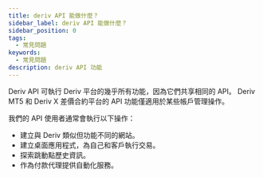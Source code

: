 ```yaml
---
title: deriv API 能做什麼？
sidebar_label: deriv API 能做什麼？
sidebar_position: 0
tags:
  - 常見問題
keywords:
  - 常見問題
description: deriv API 功能
---
```


Deriv API 可執行 Deriv 平台的幾乎所有功能，因為它們共享相同的 API。 Deriv MT5 和 Deriv X 差價合約平台的 API 功能僅適用於某些帳戶管理操作。

我們的 API 使用者通常會執行以下操作：

- 建立與 Deriv 類似但功能不同的網站。
- 建立桌面應用程式，為自己和客戶執行交易。
- 探索跳動點歷史資訊。
- 作為付款代理提供自動化服務。
